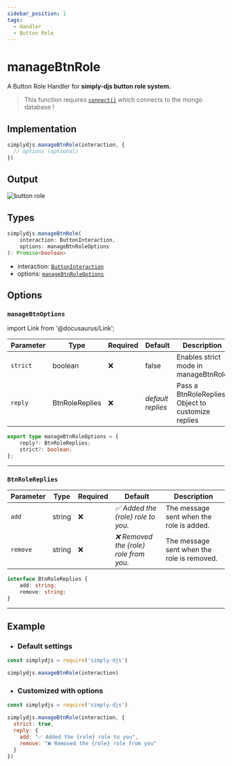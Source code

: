 ```yaml
---
sidebar_position: 1
tags:
  - Handler
  - Button Role
---
```


# manageBtnRole

A Button Role Handler for **simply-djs button role system.**

> This function requires [`connect()`](/docs/general/connect) which connects to the mongo database !

## Implementation

```js
simplydjs.manageBtnRole(interaction, { 
  // options (optional)
})
```

## Output

![button role](https://user-images.githubusercontent.com/71836991/173194351-4f5c36bc-15ed-48ae-acec-4f045aa6fb35.png)

## Types
```ts
simplydjs.manageBtnRole(
	interaction: ButtonInteraction,
	options: manageBtnRoleOptions
): Promise<boolean>
```

- interaction: [`ButtonInteraction`](https://old.discordjs.dev/#/docs/discord.js/main/class/ButtonInteraction)
- options: [`manageBtnRoleOptions`](#managebtnroleoptions)

## Options 

### `manageBtnOptions`

import Link from '@docusaurus/Link';

| Parameter | Type | Required | Default    | Description |
| --------- | ----- | -------- | -------- | ---------- |
| `strict` | <Link to="https://developer.mozilla.org/en-US/docs/Web/JavaScript/Reference/Global_Objects/Boolean">boolean</Link>       | ❌ | false | Enables strict mode in manageBtnRole |
| `reply` | <Link to="#btnrolereplies">BtnRoleReplies</Link> | ❌   | _default replies_ | Pass a BtnRoleReplies Object to customize replies |

```ts
export type manageBtnRoleOptions = {
	reply?: BtnRoleReplies;
	strict?: boolean;
};
```

-------------------

### `BtnRoleReplies`

| Parameter | Type | Required | Default    | Description |
| --------- | ----- | -------- | -------- | ---------- |
| `add` | <Link to="https://developer.mozilla.org/en-US/docs/Web/JavaScript/Reference/Global_Objects/String">string</Link> | ❌  | _✅ Added the {role} role to you._   | The message sent when the role is added.  |
| `remove` | <Link to="https://developer.mozilla.org/en-US/docs/Web/JavaScript/Reference/Global_Objects/String">string</Link> | ❌   | _❌ Removed the {role} role from you._   | The message sent when the role is removed.  |

```ts
interface BtnRoleReplies {
	add: string;
	remove: string;
}
```

---------------------

## Example

- ### Default settings

```js title="ready.js"
const simplydjs = require('simply-djs')

simplydjs.manageBtnRole(interaction)
```

- ### Customized with options

```js title="ready.js"
const simplydjs = require('simply-djs')

simplydjs.manageBtnRole(interaction, {
  strict: true,
  reply: {
    add: "✅ Added the {role} role to you",
    remove: "❌ Removed the {role} role from you"
  }
})
```